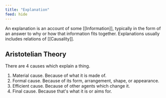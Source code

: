 ```yaml
---
title: "Explanation"
feed: hide
---
```


An explanation is an account of some [[Information]], typically in the form of an answer to why or how that information fits together. Explanations usually includes relations of [[Causality]]. 

## Aristotelian Theory
There are 4 causes which explain a thing.

1. Material cause. Because of what it is made of. 
2. Formal cause. Because of its form, arrangement, shape, or appearance.
3. Efficient cause. Because of other agents which change it.
4. Final cause. Because that's what it is or aims for.

